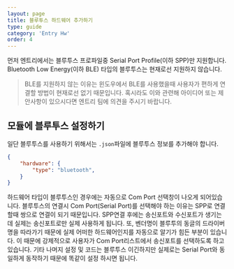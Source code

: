 ```yaml
---
layout: page
title: 블루투스 하드웨어 추가하기
type: guide
category: 'Entry Hw'
order: 4
---
```


먼저 엔트리에서는 블루투스 프로파일중 Serial Port Profile(이하 SPP)만 지원합니다. Bluetooth Low Energy(이하 BLE) 타입의 블루투스는 현재로선 지원하지 않습니다.
> BLE를 지원하지 않는 이유는 윈도우에서 BLE를 사용했을때 사용자가 편하게 연결할 방법이 현재로선 없기 때문입니다. 혹시라도 이와 관련해 아이디어 또는 제안사항이 있으시다면 엔트리 팀에 의견을 주시기 바랍니다.

## 모듈에 블루투스 설정하기
일단 블루투스를 사용하기 위해서는 `.json`파일에 블루투스 정보를 추가해야 합니다.
``` json
{
    "hardware": {
        "type": "bluetooth",
    }
}
```
하드웨어 타입이 블루투스인 경우에는 자동으로 Com Port 선택창이 나오게 되어있습니다. 블루투스의 연결시 Com Port(Serial Port)를 선택해야 하는 이유는 SPP로 연결 할때 쌍으로 연결이 되기 때문입니다. SPP연결 후에는 송신포트와 수신포트가 생기는데 실제는 송신포트로만 실제 사용하게 됩니다. 또, 벤더명이 블루투의 동글의 드라이버명을 따라가기 때문에 실제 어떠한 하드웨어인지를 자동으로 알기가 힘든 부분이 있습니다. 이 때문에 강제적으로 사용자가 Com Port리스트에서 송신포트를 선택하도록 하고 있습니다. 기타 나머지 설정 및 코드는 블루투스 이긴하지만 실제로는 Serial Port와 동일하게 동작하기 때문에 똑같이 설정 하시면 됩니다.
